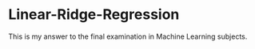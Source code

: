 # Linear-Ridge-Regression


This is my answer to the final examination in Machine Learning subjects. 
